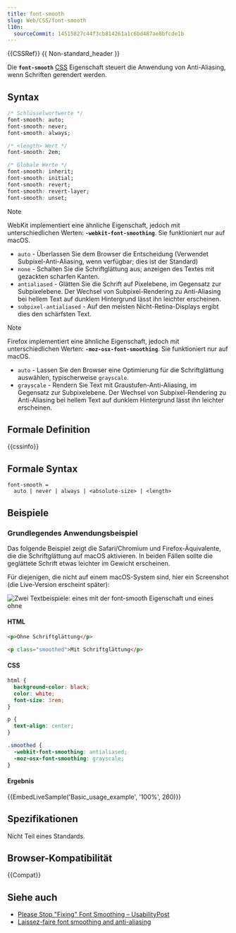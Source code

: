 ```yaml
---
title: font-smooth
slug: Web/CSS/font-smooth
l10n:
  sourceCommit: 14515827c44f3cb814261a1c6bd487ae8bfcde1b
---
```


{{CSSRef}} {{ Non-standard_header }}

Die **`font-smooth`** [CSS](/de/docs/Web/CSS) Eigenschaft steuert die Anwendung von Anti-Aliasing, wenn Schriften gerendert werden.

## Syntax

```css
/* Schlüsselwortwerte */
font-smooth: auto;
font-smooth: never;
font-smooth: always;

/* <length> Wert */
font-smooth: 2em;

/* Globale Werte */
font-smooth: inherit;
font-smooth: initial;
font-smooth: revert;
font-smooth: revert-layer;
font-smooth: unset;
```

> [!NOTE]
> WebKit implementiert eine ähnliche Eigenschaft, jedoch mit unterschiedlichen Werten: **`-webkit-font-smoothing`**. Sie funktioniert nur auf macOS.
>
> - `auto` - Überlassen Sie dem Browser die Entscheidung (Verwendet Subpixel-Anti-Aliasing, wenn verfügbar; dies ist der Standard)
> - `none` - Schalten Sie die Schriftglättung aus; anzeigen des Textes mit gezackten scharfen Kanten.
> - `antialiased` - Glätten Sie die Schrift auf Pixelebene, im Gegensatz zur Subpixelebene. Der Wechsel von Subpixel-Rendering zu Anti-Aliasing bei hellem Text auf dunklem Hintergrund lässt ihn leichter erscheinen.
> - `subpixel-antialiased` - Auf den meisten Nicht-Retina-Displays ergibt dies den schärfsten Text.

> [!NOTE]
> Firefox implementiert eine ähnliche Eigenschaft, jedoch mit unterschiedlichen Werten: **`-moz-osx-font-smoothing`**. Sie funktioniert nur auf macOS.
>
> - `auto` - Lassen Sie den Browser eine Optimierung für die Schriftglättung auswählen, typischerweise `grayscale`.
> - `grayscale` - Rendern Sie Text mit Graustufen-Anti-Aliasing, im Gegensatz zur Subpixelebene. Der Wechsel von Subpixel-Rendering zu Anti-Aliasing bei hellem Text auf dunklem Hintergrund lässt ihn leichter erscheinen.

## Formale Definition

{{cssinfo}}

## Formale Syntax

```plain
font-smooth =
  auto | never | always | <absolute-size> | <length>
```

## Beispiele

### Grundlegendes Anwendungsbeispiel

Das folgende Beispiel zeigt die Safari/Chromium und Firefox-Äquivalente, die die Schriftglättung auf macOS aktivieren. In beiden Fällen sollte die geglättete Schrift etwas leichter im Gewicht erscheinen.

Für diejenigen, die nicht auf einem macOS-System sind, hier ein Screenshot (die Live-Version erscheint später):

![Zwei Textbeispiele: eines mit der font-smooth Eigenschaft und eines ohne](smoothing.png)

#### HTML

```html
<p>Ohne Schriftglättung</p>

<p class="smoothed">Mit Schriftglättung</p>
```

#### CSS

```css
html {
  background-color: black;
  color: white;
  font-size: 3rem;
}

p {
  text-align: center;
}

.smoothed {
  -webkit-font-smoothing: antialiased;
  -moz-osx-font-smoothing: grayscale;
}
```

#### Ergebnis

{{EmbedLiveSample('Basic_usage_example', '100%', 260)}}

## Spezifikationen

Nicht Teil eines Standards.

## Browser-Kompatibilität

{{Compat}}

## Siehe auch

- [Please Stop "Fixing" Font Smoothing – UsabilityPost](https://usabilitypost.com/2012/11/05/stop-fixing-font-smoothing/)
- [Laissez-faire font smoothing and anti-aliasing](https://www.zachleat.com/web/font-smooth/)
